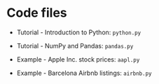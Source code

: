 # Code files

* Tutorial - Introduction to Python: `python.py` 

* Tutorial - NumPy and Pandas: `pandas.py` 

* Example - Apple Inc. stock prices: `aapl.py`

* Example - Barcelona Airbnb listings: `airbnb.py`
